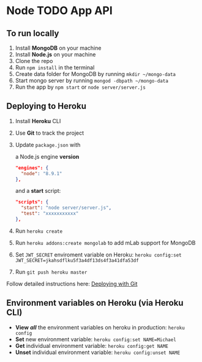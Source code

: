 # Node TODO App API

## To run locally

1. Install **MongoDB** on your machine
2. Install **Node.js** on your machine
3. Clone the repo
4. Run `npm install` in the terminal
5. Create data folder for MongoDB by running `mkdir ~/mongo-data`
6. Start mongo server by running `mongod -dbpath ~/mongo-data`
7. Run the app by `npm start` or `node server/server.js`

## Deploying to Heroku

1. Install **Heroku** CLI
2. Use **Git** to track the project
3. Update `package.json` with 

    a Node.js engine **version**
    ```json
    "engines": {
      "node": "8.9.1"
    },
    ```
    and a **start** script:

    ```json
    "scripts": {
      "start": "node server/server.js",
      "test": "xxxxxxxxxxx" 
    },
    ``` 
4. Run `heroku create`
5. Run `heroku addons:create mongolab` to add mLab support for MongoDB
6. Set `JWT_SECRET` enviroment variable on Heroku: `heroku config:set JWT_SECRET=jkahsdflku5f3a4df13ds4f3a41dfa53df`
7. Run `git push heroku master`

Follow detailed instructions here: [Deploying with Git](https://devcenter.heroku.com/articles/git)

## Environment variables on Heroku (via Heroku CLI)

- **View** ***all*** the environment variables on heroku in production: `heroku config`
- **Set** new environment variable: `heroku config:set NAME=Michael`
- **Get** individual environment variable: `heroku config:get NAME`
- **Unset** individual environment variable: `heroku config:unset NAME`